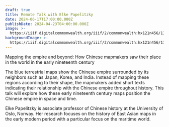 ```yaml
---
draft: true
title: Remote Talk with Elke Papelitzky
date: 2024-06-17T17:00:00.000Z
publishDate: 2024-04-23T04:00:00.000Z
image: >-
  https://iiif.digitalcommonwealth.org/iiif/2/commonwealth:hx121n456/11016,6766,3143,1125/,1200/0/default.jpg
backgroundImage: >-
  https://iiif.digitalcommonwealth.org/iiif/2/commonwealth:hx121n456/11016,6766,3143,1125/,1200/0/default.jpg
---
```


Mapping the empire and beyond: How Chinese mapmakers saw their place in the world in the early nineteenth century

The blue terrestrial maps show the Chinese empire surrounded by its neighbors such as Japan, Korea, and India. Instead of mapping these regions according to their shape, the mapmakers added short texts indicating their relationship with the Chinese empire throughout history. This talk will explore how these early nineteenth century maps position the Chinese empire in space and time.

Elke Papelitzky is associate professor of Chinese history at the University of Oslo, Norway. Her research focuses on the history of East Asian maps in the early modern period with a particular focus on the maritime world.
